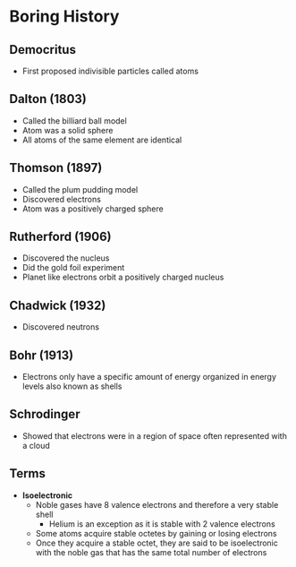 # Boring History
## Democritus
- First proposed indivisible particles called atoms
## Dalton (1803)
- Called the billiard ball model
- Atom was a solid sphere
- All atoms of the same element are identical
## Thomson (1897)
- Called the plum pudding model
- Discovered electrons
- Atom was a positively charged sphere
## Rutherford (1906)
- Discovered the nucleus
- Did the gold foil experiment
- Planet like electrons orbit a positively charged nucleus
## Chadwick (1932)
- Discovered neutrons
## Bohr (1913)
- Electrons only have a specific amount of energy organized in energy levels also known as shells
## Schrodinger
- Showed that electrons were in a region of space often represented with a cloud

## Terms
- **Isoelectronic**
	- Noble gases have 8 valence electrons and therefore a very stable shell
		- Helium is an exception as it is stable with 2 valence electrons
	- Some atoms acquire stable octetes by gaining or losing electrons
	- Once they acquire a stable octet, they are said to be isoelectronic with the noble gas that has the same total number of electrons